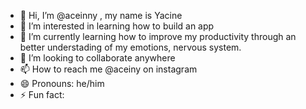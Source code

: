 - 👋 Hi, I’m @aceinny , my name is Yacine
- 👀 I’m interested in learning how to build an app
- 🌱 I’m currently learning how to improve my productivity through an better understading of my emotions, nervous system.
- 💞️ I’m looking to collaborate anywhere 
- 📫 How to reach me @aceiny on instagram
- 😄 Pronouns: he/him
- ⚡ Fun fact: 

<!---
aceinny/aceinny is a ✨ special ✨ repository because its `README.md` (this file) appears on your GitHub profile.
You can click the Preview link to take a look at your changes.
--->
